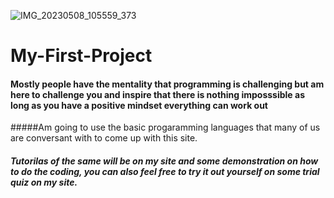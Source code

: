 ![IMG_20230508_105559_373](https://user-images.githubusercontent.com/132668097/236769645-789580e8-8290-44c1-8ebc-b68cf46dee24.jpg)
# My-First-Project
#### Mostly people have the mentality that programming is challenging but am here to challenge you and inspire that there is nothing imposssible as long as you have a positive mindset everything can work out
   
   
   
   
   
   #####Am going to use the basic progaramming languages that many of us are conversant with to come up with this site.
   
   
   
   ##### Tutorilas of the same will be on my site and some demonstration on how to do the coding, you can also feel free to try it out yourself on some trial quiz on my site.
